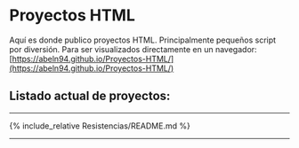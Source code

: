 # Proyectos HTML

Aquí es donde publico proyectos HTML. Principalmente pequeños script por diversión. Para ser visualizados directamente en un navegador: [https://abeln94.github.io/Proyectos-HTML/](https://abeln94.github.io/Proyectos-HTML/)

## Listado actual de proyectos:

--------------------------------------------------

{% include_relative Resistencias/README.md %}

--------------------------------------------------
